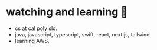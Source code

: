 # watching and learning 🦇

- cs at cal poly slo.
- java, javascript, typescript, swift, react, next.js, tailwind.
- learning AWS.
  

